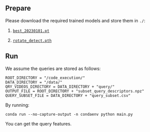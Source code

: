 ## Prepare

Please download the required trained models and store them in ```./```:

1. [`best_20230101.pt`](https://drive.google.com/file/d/1N5B0nek4wYFeLj-KZJz0SUfAkpKoDNUV/view?usp=share_link)

2. [`rotate_detect.pth`](https://drive.google.com/file/d/1lQRvr8t_y3Pexb9PDzH6RzQDwXzOqVcc/view?usp=share_link)

## Run
We assume the queries are stored as follows:
```
ROOT_DIRECTORY = "/code_execution/"
DATA_DIRECTORY = "/data/"
QRY_VIDEOS_DIRECTORY = DATA_DIRECTORY + "query/"
OUTPUT_FILE = ROOT_DIRECTORY + "subset_query_descriptors.npz"
QUERY_SUBSET_FILE = DATA_DIRECTORY + "query_subset.csv"
```

By running:
```
conda run --no-capture-output -n condaenv python main.py
```
You can get the query features.

